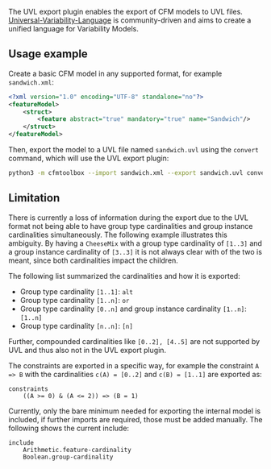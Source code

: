 The UVL export plugin enables the export of CFM models to UVL files.
[Universal-Variability-Language](https://github.com/Universal-Variability-Language) is community-driven and aims to create a unified language for Variability Models.

## Usage example

Create a basic CFM model in any supported format, for example `sandwich.xml`:

```xml
<?xml version="1.0" encoding="UTF-8" standalone="no"?>
<featureModel>
    <struct>
        <feature abstract="true" mandatory="true" name="Sandwich"/>
    </struct>
</featureModel>
```

Then, export the model to a UVL file named `sandwich.uvl` using the `convert` command, which will use the UVL export plugin:

```bash
python3 -m cfmtoolbox --import sandwich.xml --export sandwich.uvl convert
```

## Limitation

There is currently a loss of information during the export due to the UVL format not being able to have group type cardinalities and group instance cardinalities simultaneously. The following example illustrates this ambiguity.
By having a `CheeseMix` with a group type cardinality of `[1..3]` and a group instance cardinality of `[3..3]` it is not always clear with of the two is meant, since both cardinalities impact the children.

The following list summarized the cardinalities and how it is exported:

- Group type cardinality `[1..1]`: `alt`
- Group type cardinality `[1..n]`: `or`
- Group type cardinality `[0..n]` and group instance cardinality `[1..n]`: `[1..n]`
- Group type cardinality `[n..n]`: `[n]`

Further, compounded cardinalities like `[0..2], [4..5]` are not supported by UVL and thus also not in the UVL export plugin. 

The constraints are exported in a specific way, for example the constraint `A => B` with the cardinalities `c(A) = [0..2]` and `c(B) = [1..1]` are exported as:

```uvl
constraints
    ((A >= 0) & (A <= 2)) => (B = 1)
```

Currently, only the bare minimum needed for exporting the internal model is included, if further imports are required, those must be added manually. The following shows the current include:

```uvl
include
    Arithmetic.feature-cardinality
    Boolean.group-cardinality
```